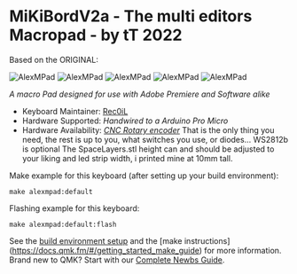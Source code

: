 # MiKiBordV2a - The multi editors Macropad - by tT 2022 

Based on the ORIGINAL:

![AlexMPad](https://i.imgur.com/walYqUq.png)
![AlexMPad](https://i.imgur.com/tBI3Hwb.png)
![AlexMPad](https://i.imgur.com/xACrzy4.png)
![AlexMPad](https://i.imgur.com/EE7fFGp.png)
![AlexMPad](https://i.imgur.com/1Tx2JZm.png)

*A macro Pad designed for use with Adobe Premiere and Software alike*

* Keyboard Maintainer: [Rec0iL](https://github.com/Rec0iL)
* Hardware Supported: *Handwired to a Arduino Pro Micro*
* Hardware Availability: *[CNC Rotary encoder](https://de.aliexpress.com/item/1005001509739801.html?spm=a2g0s.9042311.0.0.25104c4dvnP3jL)*
That is the only thing you need, the rest is up to you, what switches you use, or diodes...
WS2812b is optional
The SpaceLayers.stl height can and should be adjusted to your liking and led strip width, i printed mine at 10mm tall.

Make example for this keyboard (after setting up your build environment):

    make alexmpad:default

Flashing example for this keyboard:

    make alexmpad:default:flash

See the [build environment setup](https://docs.qmk.fm/#/getting_started_build_tools) and the [make instructions]
(https://docs.qmk.fm/#/getting_started_make_guide) for more information. 
Brand new to QMK? Start with our [Complete Newbs Guide](https://docs.qmk.fm/#/newbs).

